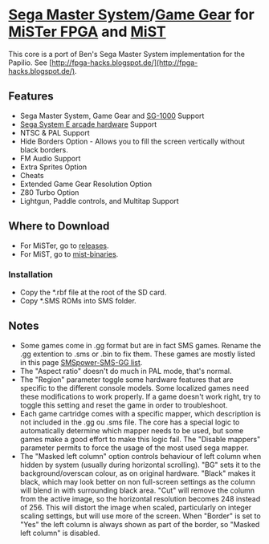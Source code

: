 # [Sega Master System](https://en.wikipedia.org/wiki/Master_System)/[Game Gear](https://en.wikipedia.org/wiki/Game_Gear) for [MiSTer FPGA](https://mister-devel.github.io/MkDocs_MiSTer/) and [MiST](https://github.com/mist-devel/mist-board/wiki)

This core is a port of Ben's Sega Master System implementation for the Papilio. See [http://fpga-hacks.blogspot.de/](http://fpga-hacks.blogspot.de/).

## Features

* Sega Master System, Game Gear and [SG-1000](https://en.wikipedia.org/wiki/SG-1000) Support
* [Sega System E arcade hardware](https://segaretro.org/Sega_System_E) Support
* NTSC & PAL Support
* Hide Borders Option - Allows you to fill the screen vertically without black borders.
* FM Audio Support
* Extra Sprites Option
* Cheats
* Extended Game Gear Resolution Option
* Z80 Turbo Option
* Lightgun, Paddle controls, and Multitap Support

## Where to Download

* For MiSTer, go to [releases](https://github.com/MiSTer-devel/SMS_MISTer/tree/master/releases).
* For MiST, go to [mist-binaries](https://github.com/mist-devel/mist-binaries/tree/master/cores/sms).

### Installation

* Copy the *.rbf file at the root of the SD card.
* Copy *.SMS ROMs into SMS folder.

## Notes

* Some games come in .gg format but are in fact SMS games. Rename the .gg extention to .sms or .bin to fix them. These games are mostly listed in this page [SMSpower-SMS-GG list](http://www.smspower.org/Tags/SMS-GG).
* The "Aspect ratio" doesn't do much in PAL mode, that's normal.
* The "Region" parameter toggle some hardware features that are specific to the different console models. Some localized games need these modifications to work properly. If a game doesn't work right, try to toggle this setting and reset the game in order to troubleshoot.
* Each game cartridge comes with a specific mapper, which description is not included in the .gg ou .sms file. The core has a special logic to automatically determine which mapper needs to be used, but some games make a good effort to make this logic fail. The "Disable mappers" parameter permits to force the usage of the most used sega mapper.
* The "Masked left column" option controls behaviour of left column when hidden by system (usually during horizontal scrolling). "BG" sets it to the background/overscan colour, as on original hardware. "Black" makes it black, which may look better on non full-screen settings as the column will blend in with surrounding black area. "Cut" will remove the column from the active image, so the horizontal resolution becomes 248 instead of 256. This will distort the image when scaled, particularly on integer scaling settings, but will use more of the screen. When "Border" is set to "Yes" the left column is always shown as part of the border, so "Masked left column" is disabled.

